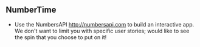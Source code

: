 ## NumberTime
- Use the NumbersAPI http://numbersapi.com to build an interactive app. We don't want to limit you with specific user stories; would like to see the spin that you choose to put on it!
